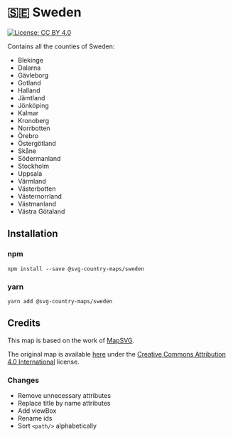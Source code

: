 # 🇸🇪 Sweden

[![License: CC BY 4.0](https://img.shields.io/badge/License-CC%20BY%204.0-blue.svg)](https://creativecommons.org/licenses/by/4.0/)

Contains all the counties of Sweden:
* Blekinge
* Dalarna
* Gävleborg
* Gotland
* Halland
* Jämtland
* Jönköping
* Kalmar
* Kronoberg
* Norrbotten
* Örebro
* Östergötland
* Skåne
* Södermanland
* Stockholm
* Uppsala
* Värmland
* Västerbotten
* Västernorrland
* Västmanland
* Västra Götaland


## Installation

### npm

`npm install --save @svg-country-maps/sweden`

### yarn

`yarn add @svg-country-maps/sweden`

## Credits

This map is based on the work of [MapSVG](https://mapsvg.com).

The original map is available [here](https://mapsvg.com/maps/sweden) under the [Creative Commons Attribution 4.0 International](https://creativecommons.org/licenses/by/4.0/) license.

### Changes

* Remove unnecessary attributes
* Replace title by name attributes
* Add viewBox
* Rename ids
* Sort `<path/>` alphabetically
